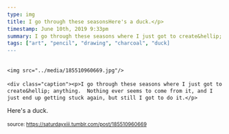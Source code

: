 ```yaml
---
type: img
title: I go through these seasonsHere's a duck.</p> 
timestamp: June 10th, 2019 9:33pm
summary: I go through these seasons where I just got to create&hellip; anything.  Nothing ever seems to come from it, and I just end up getting stuck again, butHere's a duck.</p> 
tags: ["art", "pencil", "drawing", "charcoal", "duck]
---
```


                
                
                
                                                                                        <img src="../media/185510960669.jpg"/>
                                                                                          <div class="caption"><p>I go through these seasons where I just got to create&hellip; anything.  Nothing ever seems to come from it, and I just end up getting stuck again, but still I got to do it.</p>

<p>Here's a duck.</p> </div>
                                    
                
                
                
                
                                
<small>source: https://saturdayxiii.tumblr.com/post/185510960669</small>